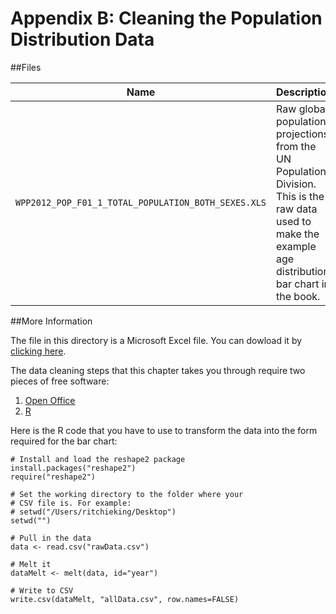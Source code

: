 Appendix B: Cleaning the Population Distribution Data
==========

##Files

Name | Description
---|---------
`WPP2012_POP_F01_1_TOTAL_POPULATION_BOTH_SEXES.XLS` | Raw global population projections from the UN Population Division. This is the raw data used to make the example age distribution bar chart in the book.

##More Information

The file in this directory is a Microsoft Excel file. You can dowload it by [clicking here](https://github.com/ritchieking/d3-book/blob/master/Appendix%20B/WPP2012_POP_F01_1_TOTAL_POPULATION_BOTH_SEXES.XLS?raw=true).

The data cleaning steps that this chapter takes you through require two pieces of free software:

1. [Open Office](https://www.openoffice.org/)
2. [R](http://cran.r-project.org/)

Here is the R code that you have to use to transform the data into the form required for the bar chart:

    # Install and load the reshape2 package
    install.packages("reshape2")
    require("reshape2")

    # Set the working directory to the folder where your
    # CSV file is. For example:
    # setwd("/Users/ritchieking/Desktop")
    setwd("")

    # Pull in the data
    data <- read.csv("rawData.csv")

    # Melt it
    dataMelt <- melt(data, id="year")

    # Write to CSV
    write.csv(dataMelt, "allData.csv", row.names=FALSE)


